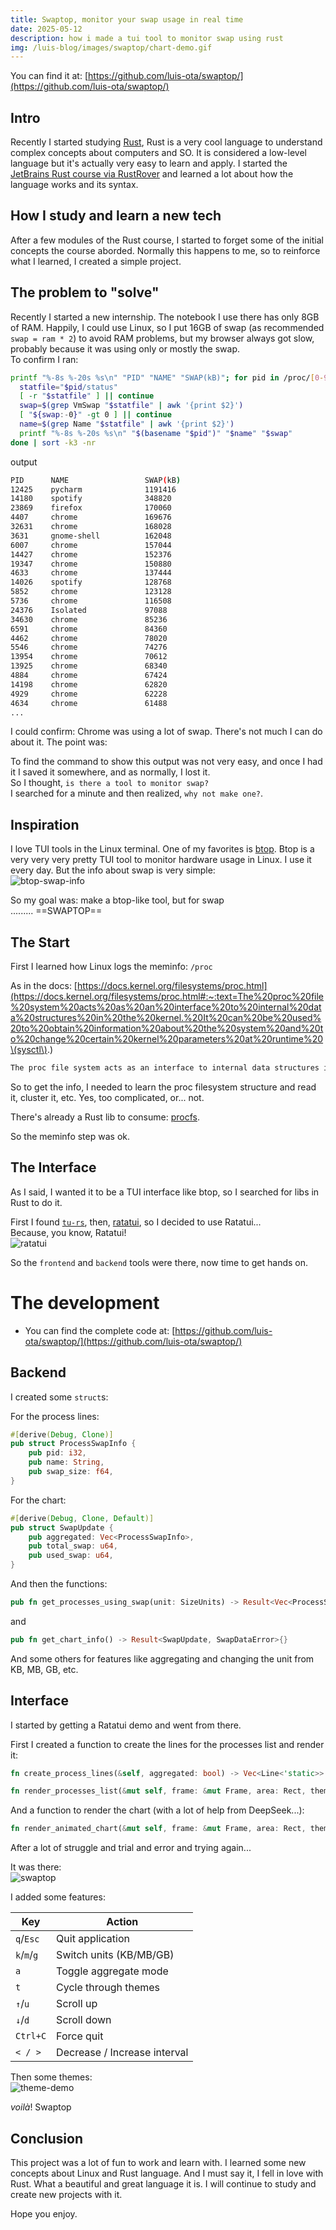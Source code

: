 ```yaml
---
title: Swaptop, monitor your swap usage in real time
date: 2025-05-12
description: how i made a tui tool to monitor swap using rust
img: /luis-blog/images/swaptop/chart-demo.gif
---
```

You can find it at: [https://github.com/luis-ota/swaptop/](https://github.com/luis-ota/swaptop/)

## Intro

Recently I started studying [Rust](https://rustup.rs/), Rust is a very cool language to understand complex concepts about computers and SO. It is considered a low-level language but it's actually very easy to learn and apply. I started the [JetBrains Rust course via RustRover](https://plugins.jetbrains.com/plugin/16631-learn-rust/about) and learned a lot about how the language works and its syntax.

## How I study and learn a new tech

After a few modules of the Rust course, I started to forget some of the initial concepts the course aborded. Normally this happens to me, so to reinforce what I learned, I created a simple project.

## The problem to "solve"

Recently I started a new internship. The notebook I use there has only 8GB of RAM. Happily, I could use Linux, so I put 16GB of swap (as recommended `swap = ram * 2`) to avoid RAM problems, but my browser always got slow, probably because it was using only or mostly the swap.  
To confirm I ran:

```bash
printf "%-8s %-20s %s\n" "PID" "NAME" "SWAP(kB)"; for pid in /proc/[0-9]*; do
  statfile="$pid/status"
  [ -r "$statfile" ] || continue
  swap=$(grep VmSwap "$statfile" | awk '{print $2}')
  [ "${swap:-0}" -gt 0 ] || continue
  name=$(grep Name "$statfile" | awk '{print $2}')
  printf "%-8s %-20s %s\n" "$(basename "$pid")" "$name" "$swap"
done | sort -k3 -nr
```

output

```bash
PID      NAME                 SWAP(kB)
12425    pycharm              1191416
14180    spotify              348820
23869    firefox              170060
4407     chrome               169676
32631    chrome               168028
3631     gnome-shell          162048
6007     chrome               157044
14427    chrome               152376
19347    chrome               150880
4633     chrome               137444
14026    spotify              128768
5852     chrome               123128
5736     chrome               116508
24376    Isolated             97088
34630    chrome               85236
6591     chrome               84360
4462     chrome               78020
5546     chrome               74276
13954    chrome               70612
13925    chrome               68340
4884     chrome               67424
14198    chrome               62820
4929     chrome               62228
4634     chrome               61488
...
```

I could confirm: Chrome was using a lot of swap. There's not much I can do about it. The point was:

To find the command to show this output was not very easy, and once I had it I saved it somewhere, and as normally, I lost it.  
So I thought, `is there a tool to monitor swap?`  
I searched for a minute and then realized, `why not make one?`.

## Inspiration

I love TUI tools in the Linux terminal. One of my favorites is [btop](https://github.com/aristocratos/btop). Btop is a very very very pretty TUI tool to monitor hardware usage in Linux. I use it every day. But the info about swap is very simple:  
![btop-swap-info](btop-swap-info.png)

So my goal was: make a btop-like tool, but for swap  
......... ==SWAPTOP==

## The Start

First I learned how Linux logs the meminfo: `/proc`

As in the docs: [https://docs.kernel.org/filesystems/proc.html](https://docs.kernel.org/filesystems/proc.html#:~:text=The%20proc%20file%20system%20acts%20as%20an%20interface%20to%20internal%20data%20structures%20in%20the%20kernel.%20It%20can%20be%20used%20to%20obtain%20information%20about%20the%20system%20and%20to%20change%20certain%20kernel%20parameters%20at%20runtime%20\(sysctl\).)

```txt
The proc file system acts as an interface to internal data structures in the kernel. It can be used to obtain information about the system and to change certain kernel parameters at runtime (sysctl).
```

So to get the info, I needed to learn the proc filesystem structure and read it, cluster it, etc. Yes, too complicated, or... not.

There's already a Rust lib to consume: [procfs](https://docs.rs/procfs/latest/procfs/).

So the meminfo step was ok.

## The Interface

As I said, I wanted it to be a TUI interface like btop, so I searched for libs in Rust to do it.

First I found [`tu-rs`](https://docs.rs/tui/latest/tui/), then, [ratatui](https://github.com/ratatui/ratatui), so I decided to use Ratatui...  
Because, you know, Ratatui!  
![ratatui](https://github.com/ratatui/ratatui/raw/87ae72dbc756067c97f6400d3e2a58eeb383776e/examples/demo2-destroy.gif?raw=true)

So the `frontend` and `backend` tools were there, now time to get hands on.

# The development

- You can find the complete code at: [https://github.com/luis-ota/swaptop/](https://github.com/luis-ota/swaptop/)
## Backend

I created some `struct`s:

For the process lines:

```rust
#[derive(Debug, Clone)]
pub struct ProcessSwapInfo {
    pub pid: i32,
    pub name: String,
    pub swap_size: f64,
}
```

For the chart:

```rust
#[derive(Debug, Clone, Default)]
pub struct SwapUpdate {
    pub aggregated: Vec<ProcessSwapInfo>, 
    pub total_swap: u64,
    pub used_swap: u64,
}
```

And then the functions:

```rust
pub fn get_processes_using_swap(unit: SizeUnits) -> Result<Vec<ProcessSwapInfo>, SwapDataError>{}
```

and

```rust
pub fn get_chart_info() -> Result<SwapUpdate, SwapDataError>{}
```

And some others for features like aggregating and changing the unit from KB, MB, GB, etc.

## Interface

I started by getting a Ratatui demo and went from there.

First I created a function to create the lines for the processes list and render it:

```rust
fn create_process_lines(&self, aggregated: bool) -> Vec<Line<'static>> {}

fn render_processes_list(&mut self, frame: &mut Frame, area: Rect, theme: &Theme) {}
```

And a function to render the chart (with a lot of help from DeepSeek...):

```rust
fn render_animated_chart(&mut self, frame: &mut Frame, area: Rect, theme: &Theme) {}
```

After a lot of struggle and trial and error and trying again...

It was there:  
![swaptop](chart-demo.gif)

I added some features:

|Key|Action|
|---|---|
|`q`/`Esc`|Quit application|
|`k`/`m`/`g`|Switch units (KB/MB/GB)|
|`a`|Toggle aggregate mode|
|`t`|Cycle through themes|
|`↑`/`u`|Scroll up|
|`↓`/`d`|Scroll down|
|`Ctrl+C`|Force quit|
|`< / >`|Decrease / Increase interval|

Then some themes:  
![theme-demo](theme-demo.gif)

_voilà_! Swaptop

## Conclusion

This project was a lot of fun to work and learn with. I learned some new concepts about Linux and Rust language. And I must say it, I fell in love with Rust. What a beautiful and great language it is. I will continue to study and create new projects with it.

Hope you enjoy.